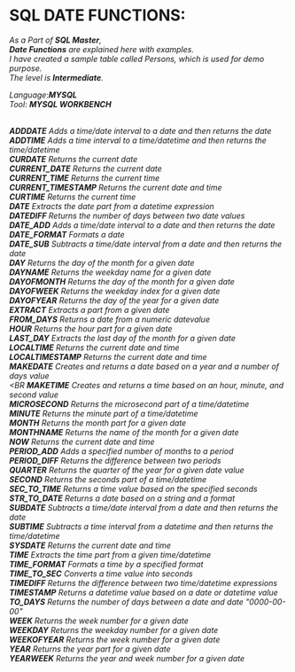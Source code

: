 # SQL DATE FUNCTIONS:

_As a Part of **SQL Master**, <br>**Date Functions** are explained here with examples.<br>
I have created a sample table called Persons, which is used for demo purpose.<br>
The level is **Intermediate**._

_Language_:_**MYSQL**_<BR>
_Tool_: _****MYSQL WORKBENCH****_ <BR><BR>

_**ADDDATE**	Adds a time/date interval to a date and then returns the date<BR>
**ADDTIME**	Adds a time interval to a time/datetime and then returns the time/datetime<BR>
**CURDATE**	Returns the current date<BR>
**CURRENT_DATE**	Returns the current date<BR>
**CURRENT_TIME**	Returns the current time<BR>_
_**CURRENT_TIMESTAMP**	Returns the current date and time<BR>
**CURTIME**	Returns the current time<BR>
**DATE**	Extracts the date part from a datetime expression<BR>
**DATEDIFF**	Returns the number of days between two date values<BR>
**DATE_ADD**	Adds a time/date interval to a date and then returns the date<BR>
**DATE_FORMAT**	Formats a date<BR>
**DATE_SUB**	Subtracts a time/date interval from a date and then returns the date<BR>
**DAY**	Returns the day of the month for a given date<BR>
**DAYNAME**	Returns the weekday name for a given date<BR>
**DAYOFMONTH**	Returns the day of the month for a given date<BR>
**DAYOFWEEK**	Returns the weekday index for a given date<BR>
**DAYOFYEAR**	Returns the day of the year for a given date<BR>
**EXTRACT**	Extracts a part from a given date<BR>_
_**FROM_DAYS**	Returns a date from a numeric datevalue<BR>
**HOUR**	Returns the hour part for a given date<BR>
**LAST_DAY**	Extracts the last day of the month for a given date<BR>
**LOCALTIME**	Returns the current date and time<BR>
**LOCALTIMESTAMP**	Returns the current date and time<BR>
**MAKEDATE**	Creates and returns a date based on a year and a number of days value<BR><BR
**MAKETIME**	Creates and returns a time based on an hour, minute, and second value<BR>
**MICROSECOND**	Returns the microsecond part of a time/datetime<BR>
**MINUTE**	Returns the minute part of a time/datetime<BR>
**MONTH**	Returns the month part for a given date<BR>
**MONTHNAME**	Returns the name of the month for a given date<BR>
**NOW**	Returns the current date and time<BR>_
_**PERIOD_ADD**	Adds a specified number of months to a period<BR>
**PERIOD_DIFF**	Returns the difference between two periods<BR>
**QUARTER**	Returns the quarter of the year for a given date value<BR>
**SECOND**	Returns the seconds part of a time/datetime<BR>
**SEC_TO_TIME**	Returns a time value based on the specified seconds<BR>
**STR_TO_DATE**	Returns a date based on a string and a format<BR>
**SUBDATE**	Subtracts a time/date interval from a date and then returns the date<BR>
**SUBTIME**	Subtracts a time interval from a datetime and then returns the time/datetime<BR>
**SYSDATE**	Returns the current date and time<BR>
**TIME**	Extracts the time part from a given time/datetime<BR>
**TIME_FORMAT**	Formats a time by a specified format<BR>
**TIME_TO_SEC**	Converts a time value into seconds<BR>
**TIMEDIFF**	Returns the difference between two time/datetime expressions<BR>
**TIMESTAMP**	Returns a datetime value based on a date or datetime value<BR>
**TO_DAYS**	Returns the number of days between a date and date "0000-00-00"<BR>
**WEEK**	Returns the week number for a given date<BR>
**WEEKDAY**	Returns the weekday number for a given date<BR>
**WEEKOFYEAR**	Returns the week number for a given date<BR>_
_**YEAR**	Returns the year part for a given date<BR>
**YEARWEEK**	Returns the year and week number for a given date<BR>_
